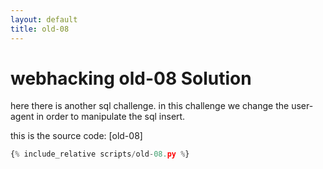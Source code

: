 ```yaml
---
layout: default
title: old-08
---
```


# webhacking old-08 Solution

here there is another sql challenge.
in this challenge we change the user-agent in order to manipulate the sql insert.

this is the source code: [old-08]
```scripts/old-08.py
{% include_relative scripts/old-08.py %}
```

